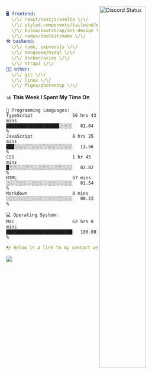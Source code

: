 
<a href="https://discord.com/users/279302975371870218" target="_blank">
    <img width="50%" align="right" alt="Discord Status" src="https://lanyard.cnrad.dev/api/279302975371870218?bg=161B22&borderRadius=5px%205px%200%200&hideTimestamp=true&idleMessage=Just%20chillin%27%20at%20the%20moment&animated=true">
</a>

```yaml
🖥️ frontend: 
  \/\/ react/nextjs/svelte \/\/
  \/\/ styled-components/tailwind/mui/
  \/\/ bulma/bootstrap/ant-design \/\/
  \/\/ redux/toolkit/mobx \/\/
🛠 backend: 
  \/\/ node, expressjs \/\/
  \/\/ mongoose/mysql \/\/
  \/\/ docker/axios \/\/
  \/\/ strapi \/\/
👨‍💻 other: 
  \/\/ git \/\/ 
  \/\/ linux \/\/
  \/\/ figma/photoshop \/\/
```
<!--START_SECTION:waka-->
📊 **This Week I Spent My Time On** 

```text
💬 Programming Languages: 
TypeScript               50 hrs 43 mins      ████████████████████░░░░░   81.64 % 
JavaScript               8 hrs 25 mins       ███░░░░░░░░░░░░░░░░░░░░░░   13.56 % 
CSS                      1 hr 45 mins        █░░░░░░░░░░░░░░░░░░░░░░░░   02.82 % 
HTML                     57 mins             ░░░░░░░░░░░░░░░░░░░░░░░░░   01.54 % 
Markdown                 8 mins              ░░░░░░░░░░░░░░░░░░░░░░░░░   00.23 % 

💻 Operating System: 
Mac                      62 hrs 8 mins       █████████████████████████   100.00 % 
```


<!--END_SECTION:waka-->
```yaml
📭 Below is a link to my contact website 
```
<a href="https://mxns.xyz" target="_black"> <img src="https://img.shields.io/badge/website-161B22?style=for-the-badge&logo=About.me&logoColor=white"></img> <a/>
